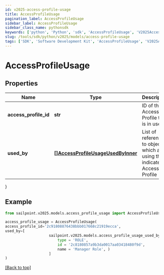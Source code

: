 ```yaml
---
id: v2025-access-profile-usage
title: AccessProfileUsage
pagination_label: AccessProfileUsage
sidebar_label: AccessProfileUsage
sidebar_class_name: pythonsdk
keywords: ['python', 'Python', 'sdk', 'AccessProfileUsage', 'V2025AccessProfileUsage'] 
slug: /tools/sdk/python/v2025/models/access-profile-usage
tags: ['SDK', 'Software Development Kit', 'AccessProfileUsage', 'V2025AccessProfileUsage']
---
```


# AccessProfileUsage


## Properties

Name | Type | Description | Notes
------------ | ------------- | ------------- | -------------
**access_profile_id** | **str** | ID of the Access Profile that is in use | [optional] 
**used_by** | [**[]AccessProfileUsageUsedByInner**](access-profile-usage-used-by-inner) | List of references to objects which are using the indicated Access Profile | [optional] 
}

## Example

```python
from sailpoint.v2025.models.access_profile_usage import AccessProfileUsage

access_profile_usage = AccessProfileUsage(
access_profile_id='2c91808876438bbb017668c21919ecca',
used_by=[
                    sailpoint.v2025.models.access_profile_usage_used_by_inner.AccessProfileUsage_usedBy_inner(
                        type = 'ROLE', 
                        id = '2c8180857a9b3da0017aa03418480f9d', 
                        name = 'Manager Role', )
                    ]
)

```
[[Back to top]](#) 

